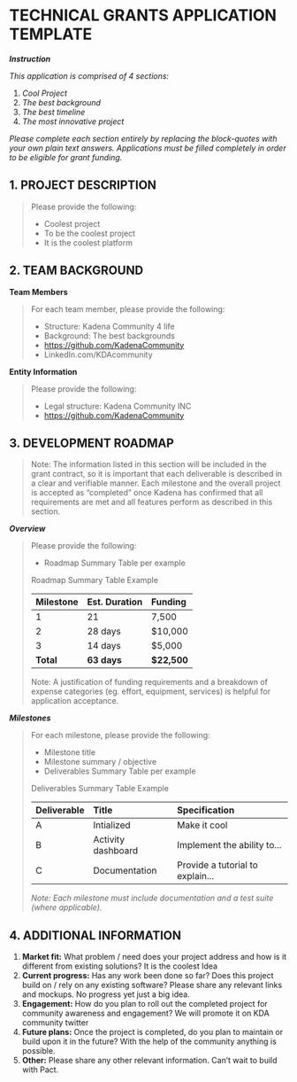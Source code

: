 # TECHNICAL GRANTS APPLICATION TEMPLATE

***Instruction***

*This application is comprised of 4 sections:*

1. *Cool Project*
2. *The best background*
3. *The best timeline*
4. *The most innovative project*

*Please complete each section entirely by replacing the block-quotes with your own plain text answers. Applications must be filled completely in order to be eligible for grant funding.*

## 1. PROJECT DESCRIPTION

>Please provide the following:
>- Coolest project
>- To be the coolest project
>- It is the coolest platform

## 2. TEAM BACKGROUND

**Team Members**

>For each team member, please provide the following:
>- Structure: Kadena Community 4 life
>- Background: The best backgrounds
>- https://github.com/KadenaCommunity
>- LinkedIn.com/KDAcommunity

**Entity Information**

>Please provide the following:
>- Legal structure: Kadena Community INC
>- https://github.com/KadenaCommunity

## 3. DEVELOPMENT ROADMAP

>Note: The information listed in this section will be included in the grant contract, so it is important that each deliverable is described in a clear and verifiable manner. Each milestone and the overall project is accepted as “completed” once Kadena has confirmed that all requirements are met and all features perform as described in this section.

***Overview***

>Please provide the following:
>- Roadmap Summary Table per example
>
>Roadmap Summary Table Example
>
>| Milestone   | Est. Duration | Funding      |
>| :---------- | :------------ | :------------|
>| 1	     | 21	               | 7,500	|
>| 2           | 28 days       | $10,000      |
>| 3           | 14 days       | $5,000       |
>| **Total**   | **63 days**   | **$22,500**  |
>
>Note: A justification of funding requirements and a breakdown of expense categories (eg. effort, equipment, services) is helpful for application acceptance.

***Milestones***

>For each milestone, please provide the following:
>- Milestone title 
>- Milestone summary / objective
>- Deliverables Summary Table per example
>
>Deliverables Summary Table Example
>
>| Deliverable    | Title                  | Specification                    |
>| :------------- | :--------------------- | :--------------------------------|
>| A              | Intialized 	          | Make it cool                           |
>| B              | Activity dashboard     | Implement the ability to...      |
>| C              | Documentation          | Provide a tutorial to explain... |
>
>*Note: Each milestone must include documentation and a test suite (where applicable).*

## 4. ADDITIONAL INFORMATION

1. **Market fit:** What problem / need does your project address and how is it different from existing solutions?
It is the coolest Idea
2. **Current progress:** Has any work been done so far? Does this project build on / rely on any existing software? Please share any relevant links and mockups.
No progress yet just a big idea.
3. **Engagement:** How do you plan to roll out the completed project for community awareness and engagement?
We will promote it on KDA community twitter
4. **Future plans:** Once the project is completed, do you plan to maintain or build upon it in the future?
With the help of the community anything is possible.
5. **Other:** Please share any other relevant information.
Can’t wait to build with Pact. 
